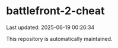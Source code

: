 # battlefront-2-cheat

Last updated: 2025-06-19 00:26:34

This repository is automatically maintained.
